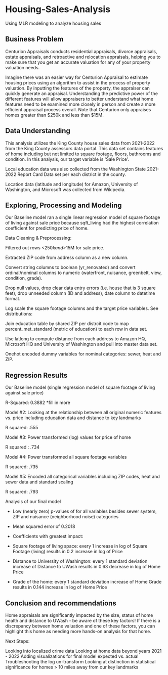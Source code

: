 # Housing-Sales-Analysis

Using MLR modeling to analyze housing sales

## Business Problem

Centurion Appraisals conducts residential appraisals, divorce appraisals, estate appraisals, and retroactive and relocation appraisals, helping you to make sure that you get an accurate valuation for any of your property valuation needs.

Imagine there was an easier way for Centurion Appraisal to estimate housing prices using an algorithm to assist in the process of property valuation. By inputting the features of the property, the appraiser can quickly generate an appraisal. Understanding the predictive power of the different features will allow appraisers to better understand what home features need to be examined more closely in person and create a more efficient appraisal process overall. Note that Centurion only appraises homes greater than $250k and less than $15M.

## Data Understanding

This analysis utilizes the King County house sales data from 2021-2022 from the King County assessors data portal. This data set contains features of home including but not limited to square footage, floors, bathrooms and condition. In this analysis, our target variable is 'Sale Price'. 

Local education data was also collected from the Washington State 2021-2022 Report Card Data set per each district in the county. 

Location data (latitude and longitude) for Amazon, University of Washington, and Microsoft was collected from Wikipedia.


## Exploring, Processing and Modeling

Our Baseline model ran a single linear regression model of square footage of living against sale price because sqft_living had the highest correlation coefficient for predicting price of home.


Data Cleaning & Preprocessing:

Filtered out rows <$250k and >$15M for sale price. 

Extracted ZIP code from address column as a new column. 

Convert string columns to boolean (yr_renovated) and convert ordinal/nominal columns to numeric (waterfront, nuisance, greenbelt, view, condition, grade). 

Drop null values, drop clear data entry errors (i.e. house that is 3 square feet), drop unneeded column (ID and address), date column to datetime format. 

Log scale the square footage columns and the target price variables. See distributions: 

Join education table by shared ZIP per distrcit code to map percent_met_standard (metric of education) to each row in data set.

Use latlong to compute distance from each address to Amazon HQ, Microsoft HQ and University of Washington and pull into master data set. 

Onehot encoded dummy variables for nominal categories: sewer, heat and ZIP. 



## Regression Results

Our Baseline model (single regression model of square footage of living against sale price) 

R-Squared: 0.3882
*fill in more 

Model #2: Looking at the relationship between all original numeric features vs. price including education data and distance to key landmarks

R squared: .555

Model #3: Power transformed (log) values for price of home 

R squared :  .734

Model #4: Power transformed all square footage variables 

R squared: .735

Model #5: Encoded all categorical variables including ZIP codes, heat and sewer data and standard scaling

R squared: .793

Analysis of our final model
- Low (nearly zero) p-values of for all variables besides sewer system, ZIP and nuisance (neighborhood noise) categories

- Mean squared error of  0.2018

- Coefficients with greatest impact:

- Square footage of living space: every 1 increase in log of Square Footage (living) results in 0.2 increase in log of Price
- Distance to University of Washington: every 1 standard deviation increase of Distance to UWash results in  0.63 decrease in log of Home Price
- Grade of the home: every 1 standard deviation increase of Home Grade results in 0.144 increase in log of Home Price


## Conclusion and recommendations


Home appraisals are significantly impacted by the size, status of home health and distance to UWash - be aware of these key factors! If there is a discrepancy between home valuation and one of these factors, you can highlight this home as needing more hands-on analysis for that home.

Next Steps:

Looking into localized crime data 
Looking at home data beyond years 2021 - 2022
Adding visualizations for final model expected vs. actual
Troubleshooting the log un-transform
Looking at distinction in statistical significance for homes > 10 miles away from our key landmarks

